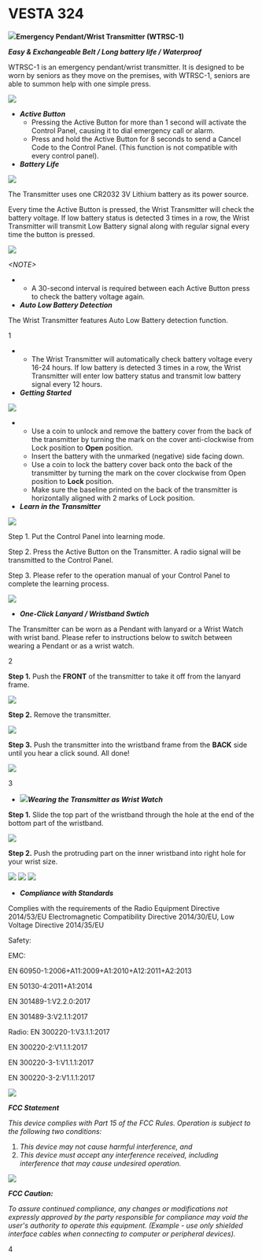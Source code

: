 # VESTA 324

![](<.gitbook/assets/0 (60).png>)**Emergency Pendant/Wrist Transmitter (WTRSC-1)**

_**Easy & Exchangeable Belt / Long battery life / Waterproof**_

WTRSC-1 is an emergency pendant/wrist transmitter. It is designed to be worn by seniors as they move on the premises, with WTRSC-1, seniors are able to summon help with one simple press.

![](<.gitbook/assets/1 (74).png>)

* _**Active Button**_
  * Pressing the Active Button for more than 1 second will activate the Control Panel, causing it to dial emergency call or alarm.
  * Press and hold the Active Button for 8 seconds to send a Cancel Code to the Control Panel. (This function is not compatible with every control panel).
* _**Battery Life**_

![](<.gitbook/assets/2 (83).png>)

The Transmitter uses one CR2032 3V Lithium battery as its power source.

Every time the Active Button is pressed, the Wrist Transmitter will check the battery voltage. If low battery status is detected 3 times in a row, the Wrist Transmitter will transmit Low Battery signal along with regular signal every time the button is pressed.

![](<.gitbook/assets/3 (81).png>)

_\<NOTE>_

*
  * A 30-second interval is required between each Active Button press to check the battery voltage again.
* _**Auto Low Battery Detection**_

The Wrist Transmitter features Auto Low Battery detection function.

1

*
  * The Wrist Transmitter will automatically check battery voltage every 16-24 hours. If low battery is detected 3 times in a row, the Wrist Transmitter will enter low battery status and transmit low battery signal every 12 hours.
* _**Getting Started**_

![](<.gitbook/assets/4 (85).png>)

*
  * Use a coin to unlock and remove the battery cover from the back of the transmitter by turning the mark on the cover anti-clockwise from Lock position to **Open** position.
  * Insert the battery with the unmarked (negative) side facing down.
  * Use a coin to lock the battery cover back onto the back of the transmitter by turning the mark on the cover clockwise from Open position to **Lock** position.
  * Make sure the baseline printed on the back of the transmitter is horizontally aligned with 2 marks of Lock position.
* _**Learn in the Transmitter**_

![](<.gitbook/assets/5 (84).png>)

Step 1. Put the Control Panel into learning mode.

Step 2. Press the Active Button on the Transmitter. A radio signal will be transmitted to the Control Panel.

Step 3. Please refer to the operation manual of your Control Panel to complete the learning process.

![](<.gitbook/assets/6 (64).png>)

* _**One-Click Lanyard / Wristband Swtich**_

The Transmitter can be worn as a Pendant with lanyard or a Wrist Watch with wrist band. Please refer to instructions below to switch between wearing a Pendant or as a wrist watch.

2

**Step 1.** Push the **FRONT** of the transmitter to take it off from the lanyard frame.

![](<.gitbook/assets/7 (48).jpeg>)

**Step 2.** Remove the transmitter.

![](<.gitbook/assets/8 (42).jpeg>)

**Step 3.** Push the transmitter into the wristband frame from the **BACK** side until you hear a click sound. All done!

![](<.gitbook/assets/9 (35).jpeg>)

3

* ![](<.gitbook/assets/10 (56).png>)_**Wearing the Transmitter as Wrist Watch**_

**Step 1.** Slide the top part of the wristband through the hole at the end of the bottom part of the wristband.

![](<.gitbook/assets/11 (45).png>)

**Step 2.** Push the protruding part on the inner wristband into right hole for your wrist size.

![](<.gitbook/assets/12 (27).jpeg>) ![](<.gitbook/assets/13 (36).png>) ![](<.gitbook/assets/14 (36).png>)

* _**Compliance with Standards**_

Complies with the requirements of the Radio Equipment Directive 2014/53/EU Electromagnetic Compatibility Directive 2014/30/EU, Low Voltage Directive 2014/35/EU

Safety:

EMC:

EN 60950-1:2006+A11:2009+A1:2010+A12:2011+A2:2013

EN 50130-4:2011+A1:2014

EN 301489-1:V2.2.0:2017

EN 301489-3:V2.1.1:2017

Radio: EN 300220-1:V3.1.1:2017

EN 300220-2:V1.1.1:2017

EN 300220-3-1:V1.1.1:2017

EN 300220-3-2:V1.1.1:2017

![](<.gitbook/assets/15 (24).jpeg>)

_**FCC Statement**_

_This device complies with Part 15 of the FCC Rules. Operation is subject to the following two conditions:_

1. _This device may not cause harmful interference, and_
2. _This device must accept any interference received, including interference that may cause undesired operation._

![](<.gitbook/assets/16 (18).jpeg>)

_**FCC Caution:**_

_To assure continued compliance, any changes or modifications not expressly approved by the party responsible for compliance may void the user's authority to operate this equipment. (Example - use only shielded interface cables when connecting to computer or peripheral devices)._

4
